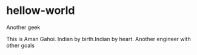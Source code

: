 # hellow-world
Another geek

This is Aman Gahoi.
Indian by birth.Indian by heart.
Another engineer with other goals
